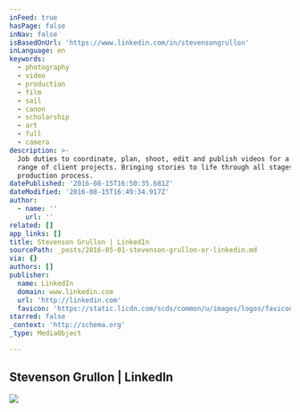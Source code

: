 ```yaml
---
inFeed: true
hasPage: false
inNav: false
isBasedOnUrl: 'https://www.linkedin.com/in/stevensongrullon'
inLanguage: en
keywords:
  - photography
  - video
  - production
  - film
  - sail
  - canon
  - scholarship
  - art
  - full
  - camera
description: >-
  Job duties to coordinate, plan, shoot, edit and publish videos for a wide
  range of client projects. Bringing stories to life through all stages of the
  production process.
datePublished: '2016-08-15T16:50:35.681Z'
dateModified: '2016-08-15T16:49:34.917Z'
author:
  - name: ''
    url: ''
related: []
app_links: []
title: Stevenson Grullon | LinkedIn
sourcePath: _posts/2016-05-01-stevenson-grullon-or-linkedin.md
via: {}
authors: []
publisher:
  name: LinkedIn
  domain: www.linkedin.com
  url: 'http://linkedin.com'
  favicon: 'https://static.licdn.com/scds/common/u/images/logos/favicons/v1/favicon.ico'
starred: false
_context: 'http://schema.org'
_type: MediaObject

---
```

<article style=""><h1>Stevenson Grullon | LinkedIn</h1><img src="https://s3-us-west-2.amazonaws.com/the-grid-img/p/034103b4ae73d1324dffc340471cd8cdb83a7d41.jpg" /></article>